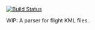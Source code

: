 [![Build Status](https://travis-ci.org/BlockScope/haskell-flight-kml.svg)](https://travis-ci.org/BlockScope/haskell-flight-kml)

WIP: A parser for flight KML files.
